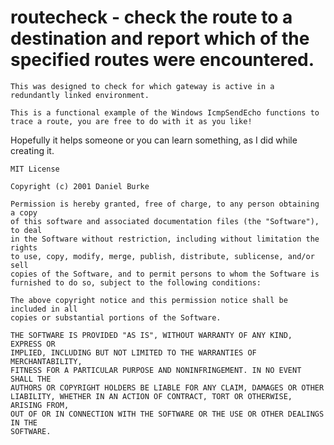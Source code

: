 # routecheck - check the route to a destination and report which of the specified routes were encountered.

	This was designed to check for which gateway is active in a redundantly linked environment.

	This is a functional example of the Windows IcmpSendEcho functions to trace a route, you are free to do with it as you like!
  Hopefully it helps someone or you can learn something, as I did while creating it.

	MIT License

	Copyright (c) 2001 Daniel Burke

	Permission is hereby granted, free of charge, to any person obtaining a copy
	of this software and associated documentation files (the "Software"), to deal
	in the Software without restriction, including without limitation the rights
	to use, copy, modify, merge, publish, distribute, sublicense, and/or sell
	copies of the Software, and to permit persons to whom the Software is
	furnished to do so, subject to the following conditions:

	The above copyright notice and this permission notice shall be included in all
	copies or substantial portions of the Software.

	THE SOFTWARE IS PROVIDED "AS IS", WITHOUT WARRANTY OF ANY KIND, EXPRESS OR
	IMPLIED, INCLUDING BUT NOT LIMITED TO THE WARRANTIES OF MERCHANTABILITY,
	FITNESS FOR A PARTICULAR PURPOSE AND NONINFRINGEMENT. IN NO EVENT SHALL THE
	AUTHORS OR COPYRIGHT HOLDERS BE LIABLE FOR ANY CLAIM, DAMAGES OR OTHER
	LIABILITY, WHETHER IN AN ACTION OF CONTRACT, TORT OR OTHERWISE, ARISING FROM,
	OUT OF OR IN CONNECTION WITH THE SOFTWARE OR THE USE OR OTHER DEALINGS IN THE
	SOFTWARE.
